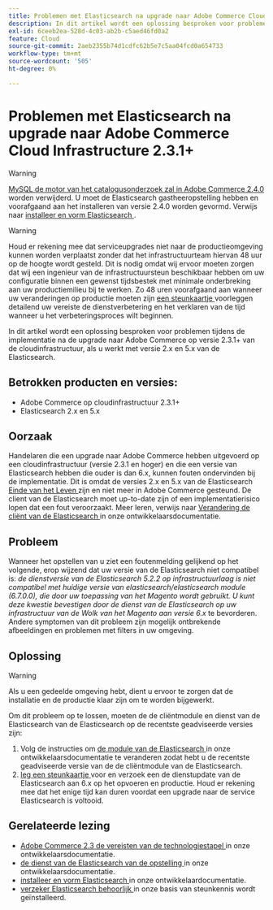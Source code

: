 ```yaml
---
title: Problemen met Elasticsearch na upgrade naar Adobe Commerce Cloud Infrastructure 2.3.1+
description: In dit artikel wordt een oplossing besproken voor problemen tijdens de implementatie na de upgrade naar Adobe Commerce op versie 2.3.1+ van de cloudinfrastructuur, als u werkt met versie 2.x en 5.x van de Elasticsearch.
exl-id: 6ceeb2ea-528d-4c03-ab2b-c5aed46fd0a2
feature: Cloud
source-git-commit: 2aeb2355b74d1cdfc62b5e7c5aa04fcd0a654733
workflow-type: tm+mt
source-wordcount: '505'
ht-degree: 0%

---
```


# Problemen met Elasticsearch na upgrade naar Adobe Commerce Cloud Infrastructure 2.3.1+

>[!WARNING]
>
>[ MySQL de motor van het catalogusonderzoek zal in Adobe Commerce 2.4.0 ](/help/announcements/adobe-commerce-announcements/mysql-catalog-search-engine-will-be-removed-in-magento-2-4-0.md) worden verwijderd. U moet de Elasticsearch gastheeropstelling hebben en voorafgaand aan het installeren van versie 2.4.0 worden gevormd. Verwijs naar [ installeer en vorm Elasticsearch ](https://experienceleague.adobe.com/en/docs/commerce-operations/configuration-guide/search/overview-search).

>[!WARNING]
>
>Houd er rekening mee dat serviceupgrades niet naar de productieomgeving kunnen worden verplaatst zonder dat het infrastructuurteam hiervan 48 uur op de hoogte wordt gesteld. Dit is nodig omdat wij ervoor moeten zorgen dat wij een ingenieur van de infrastructuursteun beschikbaar hebben om uw configuratie binnen een gewenst tijdsbestek met minimale onderbreking aan uw productiemilieu bij te werken. Zo 48 uren voorafgaand aan wanneer uw veranderingen op productie moeten zijn [ een steunkaartje ](/help/help-center-guide/help-center/magento-help-center-user-guide.md#submit-ticket) voorleggen detailend uw vereiste de dienstverbetering en het verklaren van de tijd wanneer u het verbeteringsproces wilt beginnen.

In dit artikel wordt een oplossing besproken voor problemen tijdens de implementatie na de upgrade naar Adobe Commerce op versie 2.3.1+ van de cloudinfrastructuur, als u werkt met versie 2.x en 5.x van de Elasticsearch.

## Betrokken producten en versies:

* Adobe Commerce op cloudinfrastructuur 2.3.1+
* Elasticsearch 2.x en 5.x

## Oorzaak

Handelaren die een upgrade naar Adobe Commerce hebben uitgevoerd op een cloudinfrastructuur (versie 2.3.1 en hoger) en die een versie van Elasticsearch hebben die ouder is dan 6.x, kunnen fouten ondervinden bij de implementatie. Dit is omdat de versies 2.x en 5.x van de Elasticsearch [ Einde van het Leven ](https://www.elastic.co/support/eol) zijn en niet meer in Adobe Commerce gesteund. De client van de Elasticsearch moet up-to-date zijn of een implementatierisico lopen dat een fout veroorzaakt. Meer leren, verwijs naar [ Verandering de cliënt van de Elasticsearch ](https://experienceleague.adobe.com/en/docs/commerce-operations/configuration-guide/search/overview-search) in onze ontwikkelaarsdocumentatie.

## Probleem

Wanneer het opstellen van u ziet een foutenmelding gelijkend op het volgende, erop wijzend dat uw versie van de Elasticsearch niet compatibel is: *de dienstversie van de Elasticsearch 5.2.2 op infrastructuurlaag is niet compatibel met huidige versie van elasticsearch/elasticsearch module (6.7.0.0), die door uw toepassing van het Magento wordt gebruikt.* *U kunt deze kwestie bevestigen door de dienst van de Elasticsearch op uw infrastructuur van de Wolk van het Magento aan versie 6.x* te bevorderen. Andere symptomen van dit probleem zijn mogelijk ontbrekende afbeeldingen en problemen met filters in uw omgeving.

## Oplossing

>[!WARNING]
>
>Als u een gedeelde omgeving hebt, dient u ervoor te zorgen dat de installatie en de productie klaar zijn om te worden bijgewerkt.

Om dit probleem op te lossen, moeten de de cliëntmodule en dienst van de Elasticsearch van de Elasticsearch op de recentste geadviseerde versies zijn:

1. Volg de instructies om [ de module van de Elasticsearch ](https://experienceleague.adobe.com/en/docs/commerce-operations/configuration-guide/search/overview-search) in onze ontwikkelaarsdocumentatie te veranderen zodat hebt u de recentste geadviseerde versie van de de cliëntmodule van de Elasticsearch.
1. [ leg een steunkaartje ](/help/help-center-guide/help-center/magento-help-center-user-guide.md#submit-ticket) voor en verzoek een de dienstupdate van de Elasticsearch aan 6.x op het opvoeren en productie. Houd er rekening mee dat het enige tijd kan duren voordat een upgrade naar de service Elasticsearch is voltooid.

## Gerelateerde lezing

* [ Adobe Commerce 2.3 de vereisten van de technologiestapel ](https://experienceleague.adobe.com/en/docs/commerce-operations/installation-guide/overview) in onze ontwikkelaarsdocumentatie.
* [ de dienst van de Elasticsearch van de opstelling ](https://experienceleague.adobe.com/en/docs/commerce-cloud-service/user-guide/configure/service/elasticsearch) in onze ontwikkelaarsdocumentatie.
* [ installeer en vorm Elasticsearch ](https://experienceleague.adobe.com/en/docs/commerce-operations/configuration-guide/search/overview-search) in onze ontwikkelaardocumentatie.
* [ verzeker Elasticsearch behoorlijk ](/help/troubleshooting/elasticsearch/ensure-elasticsearch-is-installed-properly.md) in onze basis van steunkennis wordt geïnstalleerd.
